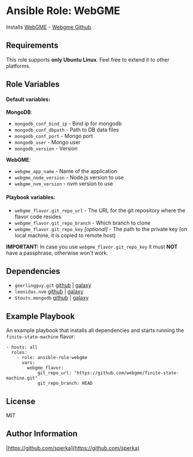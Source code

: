 Ansible Role: WebGME
====================

Installs [WebGME](https://webgme.org) - [Webgme Github](https://github.com/webgme/webgme).

Requirements
------------

This role supports **only Ubuntu Linux**. Feel free to extend it to other platforms.

Role Variables
--------------

#### Default variables:

**MongoDB**:

*   `mongodb_conf_bind_ip` - Bind ip for mongodb
*   `mongodb_conf_dbpath` - Path to DB data files
*   `mongodb_conf_port` - Mongo port
*   `mongodb_user` - Mongo user
*   `mongodb_version` - Version

**WebGME**:

*   `webgme_app_name` - Name of the application
*   `webgme_node_version` - Node.js version to use
*   `webgme_nvm_version` - nvm version to use


#### Playbook variables:

*   `webgme_flavor.git_repo_url` - The URL for the git repository where the flavor code resides
*   `webgme_flavor.git_repo_branch` - Which branch to clone
*   `webgme_flavor.git_repo_key` _[optional]_ - The path to the private key (on local machine, it is copied to remote host)

**IMPORTANT:** In case you use `webgme_flavor.git_repo_key` it must **NOT** have a passphrase, otherwise won't work.


Dependencies
------------

*   `geerlingguy.git` [github](https://github.com/geerlingguy/ansible-role-git) | [galaxy](https://galaxy.ansible.com/geerlingguy/git/)
*   `leonidas.nvm` [github](https://github.com/leonidas/ansible-nvm) | [galaxy](https://galaxy.ansible.com/leonidas/nvm/)
*   `Stouts.mongodb` [github](https://github.com/Stouts/Stouts.mongodb) | [galaxy](https://galaxy.ansible.com/Stouts/mongodb/)

Example Playbook
----------------

An example playbook that installs all dependencies and starts running the `finite-state-machine` flavor:

```ansible
- hosts: all
  roles:
    - role: ansible-role-webgme
      vars:
        webgme_flavor:
            git_repo_url: "https://github.com/webgme/finite-state-machine.git"
            git_repo_branch: HEAD
```

License
-------

MIT

Author Information
------------------

[https://github.com/sperka](https://github.com/sperka)
